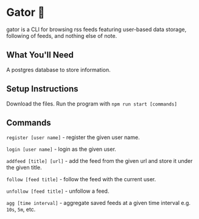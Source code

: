 # Gator 🐊

gator is a CLI for browsing rss feeds featuring user-based data storage, following of feeds, and nothing else of note.

## What You'll Need

A postgres database to store information.

## Setup Instructions

Download the files. Run the program with `npm run start [commands]`

## Commands

`register [user name]` - register the given user name.

`login [user name]` - login as the given user.

`addfeed [title] [url]` - add the feed from the given url and store it under the given title.

`follow [feed title]` - follow the feed with the current user.

`unfollow [feed title]` - unfollow a feed.

`agg [time interval]` - aggregate saved feeds at a given time interval e.g. `10s`, `5m`, etc.
